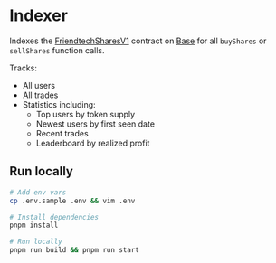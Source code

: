 # Indexer

Indexes the [FriendtechSharesV1](https://basescan.org/address/0xcf205808ed36593aa40a44f10c7f7c2f67d4a4d4#code) contract on [Base](https://base.org/) for all `buyShares` or `sellShares` function calls.

Tracks:

- All users
- All trades
- Statistics including:
  - Top users by token supply
  - Newest users by first seen date
  - Recent trades
  - Leaderboard by realized profit

## Run locally

```bash
# Add env vars
cp .env.sample .env && vim .env

# Install dependencies
pnpm install

# Run locally
pnpm run build && pnpm run start
```
